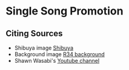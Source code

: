 # Single Song Promotion

## Citing Sources
* Shibuya image [Shibuya](https://twitter.com/HAPPYCAR01/status/1507187689870991363)
* Background image [R34 background](https://www.pinterest.com/pin/737816351439685484/)
* Shawn Wasabi's [Youtube channel](https://www.youtube.com/@shawnwasabi)

